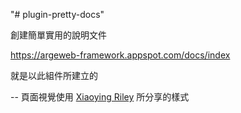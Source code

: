 "# plugin-pretty-docs" 

創建簡單實用的說明文件

https://argeweb-framework.appspot.com/docs/index 

就是以此組件所建立的

--
頁面視覺使用 <a href="http://themes.3rdwavemedia.com/" target="_blank">Xiaoying Riley</a> 所分享的樣式

